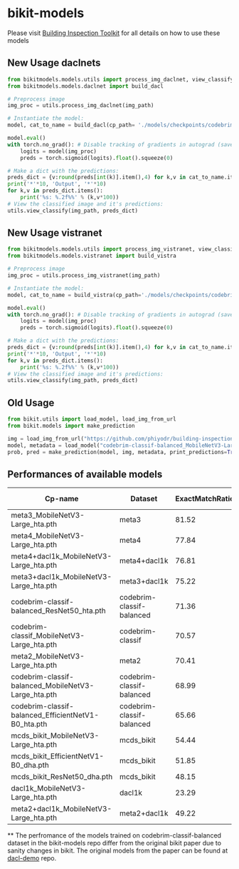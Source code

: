 # bikit-models


Please visit [Building Inspection Toolkit](https://github.com/phiyodr/building-inspection-toolkit/) for all details on how to use these models 


## New Usage daclnets

```python 
from bikitmodels.models.utils import process_img_daclnet, view_classify
from bikitmodels.models.daclnet import build_dacl

# Preprocess image
img_proc = utils.process_img_daclnet(img_path)

# Instantiate the model:
model, cat_to_name = build_dacl(cp_path= './models/checkpoints/codebrim-classif-balanced/codebrim-classif-balanced_MobileNetV3-Large_hta.pth')

model.eval()
with torch.no_grad(): # Disable tracking of gradients in autograd (saves some time)
    logits = model(img_proc)
    preds = torch.sigmoid(logits).float().squeeze(0)

# Make a dict with the predictions:
preds_dict = {v:round(preds[int(k)].item(),4) for k,v in cat_to_name.items()}
print('*'*10, 'Output', '*'*10)
for k,v in preds_dict.items():
    print('%s: %.2f%%' % (k,v*100)) 
# View the classified image and it's predictions:
utils.view_classify(img_path, preds_dict)

```

## New Usage vistranet
```python 
from bikitmodels.models.utils import process_img_vistranet, view_classify
from bikitmodels.models.vistranet import build_vistra

# Preprocess image
img_proc = utils.process_img_vistranet(img_path)

# Instantiate the model:
model, cat_to_name = build_vistra(cp_path='./models/checkpoints/codebrim-classif-balanced/codebrim-classif-balanced_ViT_s8.pth')

model.eval()
with torch.no_grad(): # Disable tracking of gradients in autograd (saves some time)
    logits = model(img_proc)
    preds = torch.sigmoid(logits).float().squeeze(0)

# Make a dict with the predictions:
preds_dict = {v:round(preds[int(k)].item(),4) for k,v in cat_to_name.items()}
print('*'*10, 'Output', '*'*10)
for k,v in preds_dict.items():
    print('%s: %.2f%%' % (k,v*100)) 
# View the classified image and it's predictions:
utils.view_classify(img_path, preds_dict)
```

## Old Usage
```python
from bikit.utils import load_model, load_img_from_url
from bikit.models import make_prediction

img = load_img_from_url("https://github.com/phiyodr/building-inspection-toolkit/raw/master/bikit/data/11_001990.jpg")
model, metadata = load_model("codebrim-classif-balanced_MobileNetV3-Large_hta", add_metadata=True)
prob, pred = make_prediction(model, img, metadata, print_predictions=True, preprocess_image=True)
```

## Performances of available models


| **Cp-name**                                         | **Dataset**               | **ExactMatchRatio** | **F1** | **Precision** | **Recall** | **Accuracy** | **AUROC** | **Recall-NoDamage** | **Recall-Crack** | **Recall-Efflorescence** | **Recall-Spalling** | **Recall-BarsExposed** | **Recall-Rust** | **Scaling** | **Other** |
|-----------------------------------------------------|---------------------------|---------------------|--------|---------------|------------|--------------|-----------|---------------------|------------------|--------------------------|---------------------|------------------------|-----------------|-------------|-----------|
| meta3_MobileNetV3-Large_hta.pth                     | meta3                     | 81.52               | 85.28  | 90.84         | 81.2       | 95.31        | 98.03     | 97.29               | 93.75            | 65.92                    | 82.59               | 71.43                  | 76.19           |             |           |
| meta4_MobileNetV3-Large_hta.pth                     | meta4                     | 77.84               | 79.4   | 87.68         | 74.85      | 93.01        | 97.69     | 99.17               | 60.82            | 67.6                     | 81.48               | 69.52                  | 70.48           |             |           |
| meta4+dacl1k_MobileNetV3-Large_hta.pth              | meta4+dacl1k              | 76.81               | 76.44  | 86.19         | 71.11      | 92.76        | 97.4      | 98.42               | 61.85            | 59.18                    | 73.61               | 59.7                   | 73.91           |             |           |
| meta3+dacl1k_MobileNetV3-Large_hta.pth              | meta3+dacl1k              | 75.22               | 82.14  | 90.41         | 76.18      | 93.4         | 96.85     | 93.54               | 85.54            | 60.67                    | 78.33               | 65.4                   | 73.6            |             |           |
| codebrim-classif-balanced_ResNet50_hta.pth          | codebrim-classif-balanced | 71.36               | 84.13  | 85.33         | 83.2       | 92.59        | 96.99     | 93.33               | 85.33            | 77.18                    | 84.67               | 85.33                  | 73.33           |             |           |
| codebrim-classif_MobileNetV3-Large_hta.pth          | codebrim-classif          | 70.57               | 83.04  | 86.27         | 81.07      | 92.25        | 96.67     | 94                  | 84               | 82.67                    | 65.1                | 84.67                  | 76              |             |           |
| meta2_MobileNetV3-Large_hta.pth                     | meta2                     | 70.41               | 82.99  | 87.43         | 80.1       | 92.39        | 96.5      | 94.44               | 88.33            | 70.39                    | 82.22               | 68.57                  | 76.67           |             |           |
| codebrim-classif-balanced_MobileNetV3-Large_hta.pth | codebrim-classif-balanced | 68.99               | 82.77  | 84.36         | 81.75      | 91.98        | 96.45     | 94                  | 80               | 72.48                    | 84.67               | 86.67                  | 72.67           |             |           |
| codebrim-classif-balanced_EfficientNetV1-B0_hta.pth | codebrim-classif-balanced | 65.66               | 81     | 80.33         | 82.52      | 90.88        | 96.06     | 90                  | 77.33            | 67.79                    | 88.67               | 92.67                  | 78.67           |             |           |
| mcds_bikit_MobileNetV3-Large_hta.pth                | mcds_bikit                | 54.44               | 65.52  | 79.48         | 59.44      | 90.65        | 93.67     | 70                  | 76.67            | 90                       | 58.89               | 21.67                  | 68.33           | 43.33       | 46.67     |
| mcds_bikit_EfficientNetV1-B0_dha.pth                | mcds_bikit                | 51.85               | 64.55  | 77.72         | 58.06      | 90.23        | 91.91     | 46.67               | 73.33            | 80                       | 61.11               | 38.33                  | 75              | 43.33       | 46.67     |
| mcds_bikit_ResNet50_dha.pth                         | mcds_bikit                | 48.15               | 62.33  | 80.88         | 54.93      | 89.81        | 93.07     | 66.67               | 73.33            | 86.67                    | 44.44               | 23.33                  | 65              | 36.67       | 43.33     |
| dacl1k_MobileNetV3-Large_hta.pth                    | dacl1k                    | 23.29               | 56.94  | 75.72         | 46.95      | 76.18        | 82.58     | 65.22               | 22.5             | 43.18                    | 44.44               | 35.85                  | 70.54           |             |           |
| meta2+dacl1k_MobileNetV3-Large_hta.pth              | meta2+dacl1k              | 49.22               | 66.48  | 72.17         | 66.48      | 85.45        | 89.27     | 32.35               | 83.13            | 61.8                     | 78.33               | 65.02                  | 78.26           |             |           |

** The perfromance of the models trained on codebrim-classif-balanced dataset in the bikit-models repo differ from the original bikit paper due to sanity changes in bikit. The original models from the paper can be found at [dacl-demo](https://github.com/jfltzngr/dacl-demo) repo.